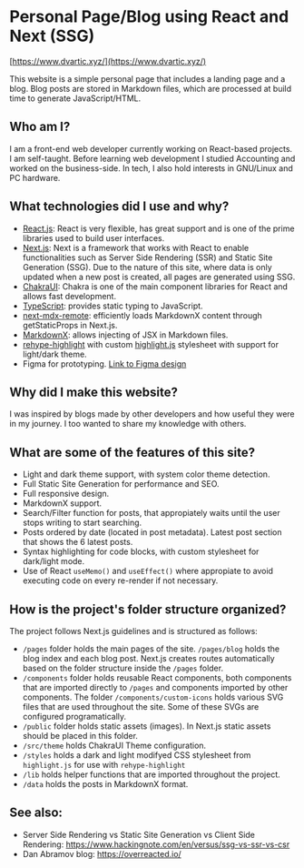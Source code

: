 # Personal Page/Blog using React and Next (SSG)

[https://www.dvartic.xyz/](https://www.dvartic.xyz/)

This website is a simple personal page that includes a landing page and a blog. Blog posts are stored in Markdown files, which are processed at build time to generate JavaScript/HTML.

## Who am I?
I am a front-end web developer currently working on React-based projects. I am self-taught. Before learning web development I studied Accounting and worked on the business-side. In tech, I also hold interests in GNU/Linux and PC hardware.

## What technologies did I use and why?
* [React.js](https://reactjs.org/): React is very flexible, has great support and is one of the prime libraries used to build user interfaces.
* [Next.js](https://nextjs.org/): Next is a framework that works with React to enable functionalities such as Server Side Rendering (SSR) and Static Site Generation (SSG). Due to the nature of this site, where data is only updated when a new post is created, all pages are generated using SSG.
* [ChakraUI](https://chakra-ui.com/): Chakra is one of the main component libraries for React and allows fast development.
* [TypeScript](https://www.typescriptlang.org/): provides static typing to JavaScript.
* [next-mdx-remote](https://github.com/hashicorp/next-mdx-remote): efficiently loads MarkdownX content through getStaticProps in Next.js.
* [MarkdownX](https://mdxjs.com/): allows injecting of JSX in Markdown files.
* [rehype-highlight](https://github.com/rehypejs/rehype-highlight) with custom [highlight.js](https://highlightjs.org/) stylesheet with support for light/dark theme.
* Figma for prototyping. [Link to Figma design](https://www.figma.com/file/yTGlbKbr7hKT3CpVdJTBtc/dvartic-blog)

## Why did I make this website?
I was inspired by blogs made by other developers and how useful they were in my journey. I too wanted to share my knowledge with others.

## What are some of the features of this site?
* Light and dark theme support, with system color theme detection.
* Full Static Site Generation for performance and SEO.
* Full responsive design.
* MarkdownX support.
* Search/Filter function for posts, that appropiately waits until the user stops writing to start searching.
* Posts ordered by date (located in post metadata). Latest post section that shows the 6 latest posts.
* Syntax highlighting for code blocks, with custom stylesheet for dark/light mode.
* Use of React `useMemo()` and `useEffect()` where appropiate to avoid executing code on every re-render if not necessary.

## How is the project's folder structure organized?
The project follows Next.js guidelines and is structured as follows:
* `/pages` folder holds the main pages of the site. `/pages/blog` holds the blog index and each blog post. Next.js creates routes automatically based on the folder structure inside the `/pages` folder.
* `/components` folder holds reusable React components, both components that are imported directly to `/pages` and components imported by other components. The folder `/components/custom-icons` holds various SVG files that are used throughout the site. Some of these SVGs are configured programatically.
* `/public` folder holds static assets (images). In Next.js static assets should be placed in this folder.
* `/src/theme` holds ChakraUI Theme configuration.
* `/styles` holds a dark and light modifyed CSS stylesheet from `highlight.js` for use with `rehype-highlight`
* `/lib` holds helper functions that are imported throughout the project.
* `/data` holds the posts in MarkdownX format.

## See also:
* Server Side Rendering vs Static Site Generation vs Client Side Rendering: https://www.hackingnote.com/en/versus/ssg-vs-ssr-vs-csr
* Dan Abramov blog: https://overreacted.io/